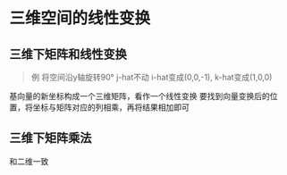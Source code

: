 # 三维空间的线性变换

## 三维下矩阵和线性变换

> 例
> 将空间沿y轴旋转90°
> j-hat不动
> i-hat变成(0,0,-1), k-hat变成(1,0,0)

基向量的新坐标构成一个三维矩阵，看作一个线性变换
要找到向量变换后的位置，将坐标与矩阵对应的列相乘，再将结果相加即可

## 三维下矩阵乘法

和二维一致
